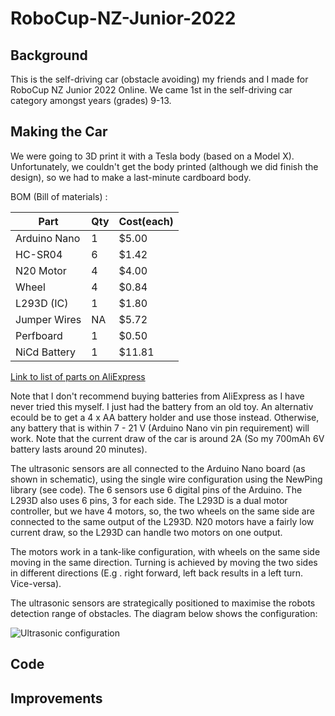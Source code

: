 # RoboCup-NZ-Junior-2022

## Background
This is the self-driving car (obstacle avoiding) my friends and I made for RoboCup NZ Junior 2022 Online. We came 1st in the self-driving car category amongst years (grades) 9-13.

## Making the Car
We were going to 3D print it with a Tesla body (based on a Model X). Unfortunately, we couldn't get the body printed (although we did finish the design), so we had to make a last-minute cardboard body.

BOM (Bill of materials) :

Part         | Qty | Cost(each)
-------------|-----|-----------
Arduino Nano |  1  |  $5.00      
HC-SR04      |  6  |  $1.42      
N20 Motor    |  4  |  $4.00      
Wheel        |  4  |  $0.84     
L293D (IC)   |  1  |  $1.80     
Jumper Wires | NA  |  $5.72     
Perfboard    |  1  |  $0.50     
NiCd Battery |  1  |  $11.81      

[Link to list of parts on AliExpress](https://www.aliexpress.com/p/wishlist/shareReflux.html?groupId=qk3fcGzUnusWz8o%2FhIiAldcbagEDx85s7wd3pLeSDz8%3D)

Note that I don't recommend buying batteries from AliExpress as I have never tried this myself. I just had the battery from an old toy. An alternativ ecould be to get a 4 x AA battery holder and use those instead. Otherwise, any battery that is within 7 - 21 V (Arduino Nano vin pin requirement) will work. Note that the current draw of the car is around 2A (So my 700mAh 6V battery lasts around 20 minutes).

The ultrasonic sensors are all connected to the Arduino Nano board (as shown in schematic), using the single wire configuration using the NewPing library (see code). The 6 sensors use 6 digital pins of the Arduino. The L293D also uses 6 pins, 3 for each side. The L293D is a dual motor controller, but we have 4 motors, so, the two wheels on the same side are connected to the same output of the L293D. N20 motors have a fairly low current draw, so the L293D can handle two motors on one output. 

The motors work in a tank-like configuration, with wheels on the same side moving in the same direction. Turning is achieved by moving the two sides in different directions (E.g . right forward, left back results in a left turn. Vice-versa).

The ultrasonic sensors are strategically positioned to maximise the robots detection range of obstacles. The diagram below shows the configuration:

![Ultrasonic configuration](https://user-images.githubusercontent.com/104536642/195976714-1f2ac451-5c94-4467-a15c-18bc559fe4ef.png)


## Code

## Improvements
